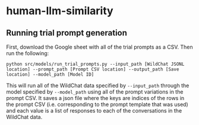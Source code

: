 # human-llm-similarity

## Running trial prompt generation

First, download the Google sheet with all of the trial prompts as a CSV. Then run the following:

```
python src/models/run_trial_prompts.py --input_path [WildChat JSONL location] --prompt_path [Prompt CSV location] --output_path [Save location] --model_path [Model ID]
```

This will run all of the WildChat data specified by `--input_path` through the model specified by `--model_path` using all of the prompt variations in the prompt CSV. It saves a json file where the keys are indices of the rows in the prompt CSV (i.e. corresponding to the prompt template that was used) and each value is a list of responses to each of the conversations in the WildChat data.
